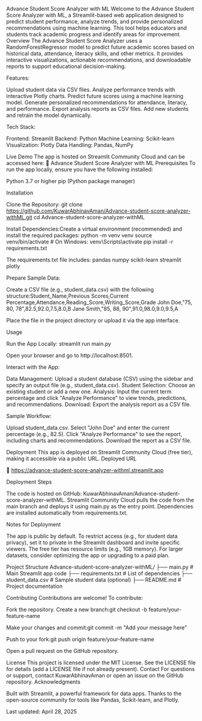 Advance Student Score Analyzer with ML
Welcome to the Advance Student Score Analyzer with ML, a Streamlit-based web application designed to predict student performance, analyze trends, and provide personalized recommendations using machine learning. This tool helps educators and students track academic progress and identify areas for improvement.
Overview
The Advance Student Score Analyzer uses a RandomForestRegressor model to predict future academic scores based on historical data, attendance, literacy skills, and other metrics. It provides interactive visualizations, actionable recommendations, and downloadable reports to support educational decision-making.

Features:

Upload student data via CSV files.
Analyze performance trends with interactive Plotly charts.
Predict future scores using a machine learning model.
Generate personalized recommendations for attendance, literacy, and performance.
Export analysis reports as CSV files.
Add new students and retrain the model dynamically.


Tech Stack:

Frontend: Streamlit
Backend: Python
Machine Learning: Scikit-learn
Visualization: Plotly
Data Handling: Pandas, NumPy



Live Demo
The app is hosted on Streamlit Community Cloud and can be accessed here:
🔗 Advance Student Score Analyzer with ML
Prerequisites
To run the app locally, ensure you have the following installed:

Python 3.7 or higher
pip (Python package manager)

Installation

Clone the Repository:
git clone https://github.com/KuwarAbhinavAman/Advance-student-score-analyzer-withML.git
cd Advance-student-score-analyzer-withML


Install Dependencies:Create a virtual environment (recommended) and install the required packages:
python -m venv venv
source venv/bin/activate  # On Windows: venv\Scripts\activate
pip install -r requirements.txt

The requirements.txt file includes:
pandas
numpy
scikit-learn
streamlit
plotly


Prepare Sample Data:

Create a CSV file (e.g., student_data.csv) with the following structure:Student_Name,Previous Scores,Current Percentage,Attendance,Reading_Score,Writing_Score,Grade
John Doe,"75, 80, 78",82.5,92.0,7.5,8.0,B
Jane Smith,"85, 88, 90",91.0,98.0,9.0,9.5,A


Place the file in the project directory or upload it via the app interface.



Usage

Run the App Locally:
streamlit run main.py

Open your browser and go to http://localhost:8501.

Interact with the App:

Data Management: Upload a student database (CSV) using the sidebar and specify an output file (e.g., student_data.csv).
Student Selection: Choose an existing student or add a new one.
Analysis: Input the current term percentage and click "Analyze Performance" to view trends, predictions, and recommendations.
Download: Export the analysis report as a CSV file.


Sample Workflow:

Upload student_data.csv.
Select "John Doe" and enter the current percentage (e.g., 82.5).
Click "Analyze Performance" to see the report, including charts and recommendations.
Download the report as a CSV file.



Deployment
This app is deployed on Streamlit Community Cloud (free tier), making it accessible via a public URL.
Deployed URL

🔗 https://advance-student-score-analyzer-withml.streamlit.app

Deployment Steps

The code is hosted on GitHub: KuwarAbhinavAman/Advance-student-score-analyzer-withML.
Streamlit Community Cloud pulls the code from the main branch and deploys it using main.py as the entry point.
Dependencies are installed automatically from requirements.txt.

Notes for Deployment

The app is public by default. To restrict access (e.g., for student data privacy), set it to private in the Streamlit dashboard and invite specific viewers.
The free tier has resource limits (e.g., 1GB memory). For larger datasets, consider optimizing the app or upgrading to a paid plan.

Project Structure
Advance-student-score-analyzer-withML/
├── main.py               # Main Streamlit app code
├── requirements.txt      # List of dependencies
├── student_data.csv      # Sample student data (optional)
├── README.md             # Project documentation

Contributing
Contributions are welcome! To contribute:

Fork the repository.
Create a new branch:git checkout -b feature/your-feature-name


Make your changes and commit:git commit -m "Add your message here"


Push to your fork:git push origin feature/your-feature-name


Open a pull request on the GitHub repository.

License
This project is licensed under the MIT License. See the LICENSE file for details (add a LICENSE file if not already present).
Contact
For questions or support, contact KuwarAbhinavAman or open an issue on the GitHub repository.
Acknowledgments

Built with Streamlit, a powerful framework for data apps.
Thanks to the open-source community for tools like Pandas, Scikit-learn, and Plotly.


Last updated: April 28, 2025
